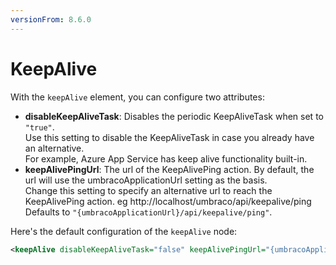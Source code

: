 ```yaml
---
versionFrom: 8.6.0
---
```


# KeepAlive

With the `keepAlive` element, you can configure two attributes:
- **disableKeepAliveTask**: Disables the periodic KeepAliveTask when set to `"true"`.   
      Use this setting to disable the KeepAliveTask in case you already have an alternative.   
      For example, Azure App Service has keep alive functionality built-in.
- **keepAlivePingUrl**: The url of the KeepAlivePing action. By default, the url will use the umbracoApplicationUrl setting as the basis.   
      Change this setting to specify an alternative url to reach the KeepAlivePing action. eg http://localhost/umbraco/api/keepalive/ping   
      Defaults to `"{umbracoApplicationUrl}/api/keepalive/ping"`.
      
Here's the default configuration of the `keepAlive` node:
```xml
<keepAlive disableKeepAliveTask="false" keepAlivePingUrl="{umbracoApplicationUrl}/api/keepalive/ping" />
```
